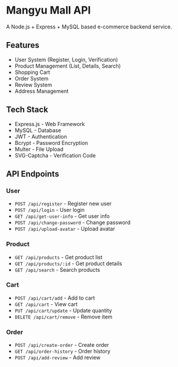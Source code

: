 # Mangyu Mall API

A Node.js + Express + MySQL based e-commerce backend service.

## Features

- User System (Register, Login, Verification)
- Product Management (List, Details, Search) 
- Shopping Cart
- Order System
- Review System
- Address Management

## Tech Stack

- Express.js - Web Framework
- MySQL - Database
- JWT - Authentication
- Bcrypt - Password Encryption
- Multer - File Upload
- SVG-Captcha - Verification Code

## API Endpoints

### User
- `POST /api/register` - Register new user
- `POST /api/login` - User login
- `GET /api/get-user-info` - Get user info
- `POST /api/change-password` - Change password
- `POST /api/upload-avatar` - Upload avatar

### Product
- `GET /api/products` - Get product list
- `GET /api/products/:id` - Get product details
- `GET /api/search` - Search products

### Cart
- `POST /api/cart/add` - Add to cart
- `GET /api/cart` - View cart
- `PUT /api/cart/update` - Update quantity
- `DELETE /api/cart/remove` - Remove item

### Order
- `POST /api/create-order` - Create order
- `GET /api/order-history` - Order history
- `POST /api/add-review` - Add review


